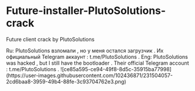 # Future-installer-PlutoSolutions-crack
<p>Future client crack by  PlutoSolutions</p>
<p>Ru:
<a>PlutoSolutions взломали , но у меня остался загрузчик .</a>
<a>Их официальный Telegram аккаунт : t.me/PlutoSolutions .</a>
Eng:
PlutoSolutions was hacked , but I still have the bootloader .
Their official Telegram account : t.me/PlutoSolutions .
![ce85a595-ce94-49f8-8d5c-35915ba77998](https://user-images.githubusercontent.com/102436871/231504057-2cd6baa8-3959-49b4-88fe-3c93704762e3.png)
